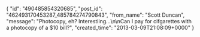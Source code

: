  {
   "id": "490485854320685",
   "post_id": "462493170453287_485784274790843",
   "from_name": "Scott Duncan",
   "message": "Photocopy, eh? Interestiing...\n\nCan I pay for cifgarettes with a photocopy of a $10 bill?",
   "created_time": "2013-03-09T21:08:09+0000"
 }
